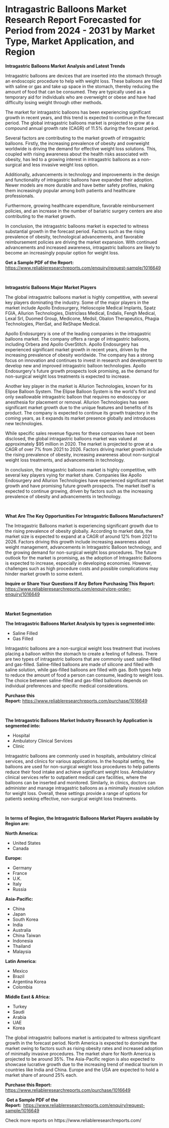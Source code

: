 <p><h1>Intragastric Balloons Market Research Report Forecasted for Period from 2024 -  2031 by Market Type, Market Application, and Region</h1></p><p><strong>Intragastric Balloons Market Analysis and Latest Trends</strong></p>
<p><p>Intragastric balloons are devices that are inserted into the stomach through an endoscopic procedure to help with weight loss. These balloons are filled with saline or gas and take up space in the stomach, thereby reducing the amount of food that can be consumed. They are typically used as a temporary aid for individuals who are overweight or obese and have had difficulty losing weight through other methods.</p><p>The market for intragastric balloons has been experiencing significant growth in recent years, and this trend is expected to continue in the forecast period. The global intragastric balloons market is projected to grow at a compound annual growth rate (CAGR) of 11.5% during the forecast period.</p><p>Several factors are contributing to the market growth of intragastric balloons. Firstly, the increasing prevalence of obesity and overweight worldwide is driving the demand for effective weight loss solutions. This, coupled with rising awareness about the health risks associated with obesity, has led to a growing interest in intragastric balloons as a non-surgical and less invasive weight loss option.</p><p>Additionally, advancements in technology and improvements in the design and functionality of intragastric balloons have expanded their adoption. Newer models are more durable and have better safety profiles, making them increasingly popular among both patients and healthcare professionals.</p><p>Furthermore, growing healthcare expenditure, favorable reimbursement policies, and an increase in the number of bariatric surgery centers are also contributing to the market growth.</p><p>In conclusion, the intragastric balloons market is expected to witness substantial growth in the forecast period. Factors such as the rising prevalence of obesity, technological advancements, and favorable reimbursement policies are driving the market expansion. With continued advancements and increased awareness, intragastric balloons are likely to become an increasingly popular option for weight loss.</p></p>
<p><strong>Get a Sample PDF of the Report:&nbsp;</strong> <a href="https://www.reliableresearchreports.com/enquiry/request-sample/1016649">https://www.reliableresearchreports.com/enquiry/request-sample/1016649</a></p>
<p>&nbsp;</p>
<p><strong>Intragastric Balloons Major Market Players</strong></p>
<p><p>The global intragastric balloons market is highly competitive, with several key players dominating the industry. Some of the major players in the market include Apollo Endosurgery, Helioscopie Medical Implants, Spatz FGIA, Allurion Technologies, Districlass Medical, Endalis, Fengh Medical, Lexal Srl, Duomed Group, Medicone, Medsil, Obalon Therapeutics, Phagia Technologies, PlenSat, and ReShape Medical.</p><p>Apollo Endosurgery is one of the leading companies in the intragastric balloons market. The company offers a range of intragastric balloons, including Orbera and Apollo OverStitch. Apollo Endosurgery has experienced significant market growth in recent years, driven by the increasing prevalence of obesity worldwide. The company has a strong focus on innovation and continues to invest in research and development to develop new and improved intragastric balloon technologies. Apollo Endosurgery's future growth prospects look promising, as the demand for non-surgical weight loss treatments is expected to increase.</p><p>Another key player in the market is Allurion Technologies, known for its Elipse Balloon System. The Elipse Balloon System is the world's first and only swallowable intragastric balloon that requires no endoscopy or anesthesia for placement or removal. Allurion Technologies has seen significant market growth due to the unique features and benefits of its product. The company is expected to continue its growth trajectory in the coming years, as it expands its market presence globally and introduces new technologies.</p><p>While specific sales revenue figures for these companies have not been disclosed, the global intragastric balloons market was valued at approximately $95 million in 2020. The market is projected to grow at a CAGR of over 7% from 2021 to 2026. Factors driving market growth include the rising prevalence of obesity, increasing awareness about non-surgical weight loss treatments, and advancements in technology.</p><p>In conclusion, the intragastric balloons market is highly competitive, with several key players vying for market share. Companies like Apollo Endosurgery and Allurion Technologies have experienced significant market growth and have promising future growth prospects. The market itself is expected to continue growing, driven by factors such as the increasing prevalence of obesity and advancements in technology.</p></p>
<p>&nbsp;</p>
<p><strong>What Are The Key Opportunities For Intragastric Balloons Manufacturers?</strong></p>
<p><p>The Intragastric Balloons market is experiencing significant growth due to the rising prevalence of obesity globally. According to market data, the market size is expected to expand at a CAGR of around 12% from 2021 to 2026. Factors driving this growth include increasing awareness about weight management, advancements in Intragastric Balloon technology, and the growing demand for non-surgical weight loss procedures. The future outlook for the market is promising, as the adoption of Intragastric Balloons is expected to increase, especially in developing economies. However, challenges such as high procedure costs and possible complications may hinder market growth to some extent.</p></p>
<p><strong>Inquire or Share Your Questions If Any Before Purchasing This Report:</strong> <a href="https://www.reliableresearchreports.com/enquiry/pre-order-enquiry/1016649">https://www.reliableresearchreports.com/enquiry/pre-order-enquiry/1016649</a></p>
<p>&nbsp;</p>
<p><strong>Market Segmentation</strong></p>
<p><strong>The Intragastric Balloons Market Analysis by types is segmented into:</strong></p>
<p><ul><li>Saline Filled</li><li>Gas Filled</li></ul></p>
<p><p>Intragastric balloons are a non-surgical weight loss treatment that involves placing a balloon within the stomach to create a feeling of fullness. There are two types of intragastric balloons that are commonly used: saline-filled and gas-filled. Saline-filled balloons are made of silicone and filled with saline solution, while gas-filled balloons are filled with gas. Both types help to reduce the amount of food a person can consume, leading to weight loss. The choice between saline-filled and gas-filled balloons depends on individual preferences and specific medical considerations.</p></p>
<p><strong>Purchase this Report:&nbsp;</strong><a href="https://www.reliableresearchreports.com/purchase/1016649">https://www.reliableresearchreports.com/purchase/1016649</a></p>
<p>&nbsp;</p>
<p><strong>The Intragastric Balloons Market Industry Research by Application is segmented into:</strong></p>
<p><ul><li>Hospital</li><li>Ambulatory Clinical Services</li><li>Clinic</li></ul></p>
<p><p>Intragastric balloons are commonly used in hospitals, ambulatory clinical services, and clinics for various applications. In the hospital setting, the balloons are used for non-surgical weight loss procedures to help patients reduce their food intake and achieve significant weight loss. Ambulatory clinical services refer to outpatient medical care facilities, where the balloons can be inserted and monitored. Similarly, in clinics, doctors can administer and manage intragastric balloons as a minimally invasive solution for weight loss. Overall, these settings provide a range of options for patients seeking effective, non-surgical weight loss treatments.</p></p>
<p>&nbsp;</p>
<p><strong>In terms of Region, the Intragastric Balloons Market Players available by Region are:</strong></p>
<p>
    <p> <strong> North America: </strong>
        <ul>
            <li>United States</li>
            <li>Canada</li>
        </ul>
        </p> 
    <p> <strong> Europe: </strong>
        <ul>
            <li>Germany</li>
            <li>France</li>
            <li>U.K.</li>
            <li>Italy</li>
            <li>Russia</li>
        </ul>
        </p> 
    <p> <strong> Asia-Pacific: </strong>
        <ul>
            <li>China</li>
            <li>Japan</li>
            <li>South Korea</li>
            <li>India</li>
            <li>Australia</li>
            <li>China Taiwan</li>
            <li>Indonesia</li>
            <li>Thailand</li>
            <li>Malaysia</li>
        </ul>
        </p> 
    <p> <strong> Latin America: </strong>
        <ul>
            <li>Mexico</li>
            <li>Brazil</li>
            <li>Argentina Korea</li>
            <li>Colombia</li>
        </ul>
        </p> 
    <p> <strong> Middle East & Africa: </strong>
        <ul>
            <li>Turkey</li>
            <li>Saudi</li>
            <li>Arabia</li>
            <li>UAE</li>
            <li>Korea</li>
        </ul>
    </p>
    </p>
<p><p>The global intragastric balloons market is anticipated to witness significant growth in the forecast period. North America is expected to dominate the market owing to factors such as rising obesity rates and increased adoption of minimally invasive procedures. The market share for North America is projected to be around 35%. The Asia-Pacific region is also expected to showcase lucrative growth due to the increasing trend of medical tourism in countries like India and China. Europe and the USA are expected to hold a market share of around 25% each.</p></p>
<p><strong>Purchase this Report: </strong><a href="https://www.reliableresearchreports.com/purchase/1016649">https://www.reliableresearchreports.com/purchase/1016649</a></p>
<p>&nbsp;<strong>Get a Sample PDF of the Report:&nbsp;&nbsp;</strong><a href="https://www.reliableresearchreports.com/enquiry/request-sample/1016649">https://www.reliableresearchreports.com/enquiry/request-sample/1016649</a></p>
<p><strong></strong></p>
<p>Check more reports on https://www.reliableresearchreports.com/</p>